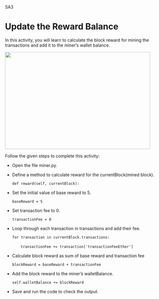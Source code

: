 SA3

Update the Reward Balance
==========================


In this activity, you will learn to calculate the block reward for mining the transactions and add it to the miner’s wallet balance.




<img src= "https://s3-whjr-curriculum-uploads.whjr.online/b99f79c2-d1ac-4aa2-81e4-687afe4ac429.gif" width = "480" height = "320">




Follow the given steps to complete this activity:


* Open the file miner.py.


* Define a method to calculate reward for the currentBlock(mined block).


    `def reward(self, currentBlock):`


* Set the initial value of base reward to 5.
       
    `baseReward = 5`
      
* Set transaction fee to 0.
       
    `transactionFee = 0`


* Loop through each transaction in transactions and add their fee.
       
    `for transaction in currentBlock.transactions:`
    
    &emsp;&emsp;`transactionFee += transaction['transactionFeeEther']`


* Calculate block reward as sum of base reward and transaction fee
       
    `blockReward = baseReward + transactionFee`


* Add the block reward to the miner’s walletBalance.
       
    `self.walletBalance += blockReward`


* Save and run the code to check the output.